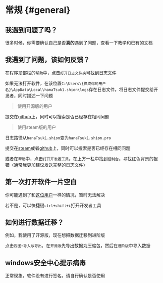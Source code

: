 # 常规 {#general}

## 我遇到问题了吗？

很多时候，你需要确认自己是否**真的**遇到了问题，查看一下教学和已有的文档



## 我遇到了问题，该如何反馈？

在程序顶部栏的`帮助`中，点击`打开日志文件夹`可找到日志文件

如果无法打开软件，在该位置`C:\Users\{换成你的用户名}\AppData\Local\hanaTsuk1.shion\logs`存在日志文件，将日志文件提交给开发者，同时描述一下问题

> 使用开源版的用户

提交在[github](https://github.com/shion-app/shion/issues)上，同时可以搜索是否已经存在相同问题

> 使用steam版的用户

日志路径从`hanaTsuk1.shion`变为`hanaTsuk1.shion.pro`

提交在[steam](https://steamcommunity.com/app/3026040/discussions/)或者[github](https://github.com/shion-app/shion/issues)上，同时可以搜索是否已经存在相同问题


或者在`帮助`中，点击`打开开发者工具`，在上方一栏中找到`控制台`，寻找红色背景的报错（通常我更加建议发送完整的日志文件）

## 第一次打开软件一片空白

你可能遇到了和[这位用户](https://github.com/shion-app/shion/issues/36)一样的情况，暂时无法解决

若不是，可以快捷键`ctrl+shift+i`打开开发者工具


## 如何进行数据迁移？

例如，我使用了开源版，现在想把数据迁移到进阶版

点击`视图`-`导入与导出`，在`开源版`先导出数据为压缩包，然后在`进阶版`中导入数据


## windows安全中心提示病毒

正常现象，软件没有进行签名，请自行确认是否使用




